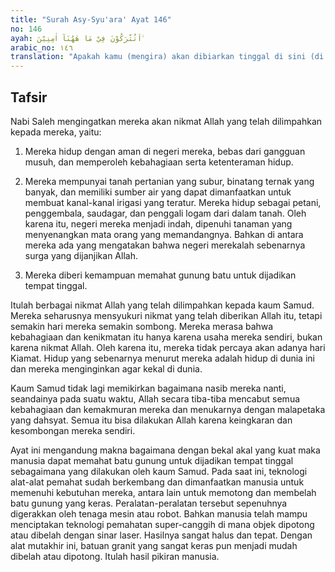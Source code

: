 ```yaml
---
title: "Surah Asy-Syu'ara' Ayat 146"
no: 146
ayah: اَتُتْرَكُوْنَ فِيْ مَا هٰهُنَآ اٰمِنِيْنَ ۙ 
arabic_no: ١٤٦
translation: "Apakah kamu (mengira) akan dibiarkan tinggal di sini (di negeri kamu ini) dengan aman,"
---
```


## Tafsir

Nabi Saleh mengingatkan mereka akan nikmat Allah yang telah dilimpahkan kepada mereka, yaitu:

1. Mereka hidup dengan aman di negeri mereka, bebas dari gangguan musuh, dan memperoleh kebahagiaan serta ketenteraman hidup.

2. Mereka mempunyai tanah pertanian yang subur, binatang ternak yang banyak, dan memiliki sumber air yang dapat dimanfaatkan untuk membuat kanal-kanal irigasi yang teratur. Mereka hidup sebagai petani, penggembala, saudagar, dan penggali logam dari dalam tanah. Oleh karena itu, negeri mereka menjadi indah, dipenuhi tanaman yang menyenangkan mata orang yang memandangnya. Bahkan di antara mereka ada yang mengatakan bahwa negeri merekalah sebenarnya surga yang dijanjikan Allah.

3. Mereka diberi kemampuan memahat gunung batu untuk dijadikan tempat tinggal.

Itulah berbagai nikmat Allah yang telah dilimpahkan kepada kaum Samud. Mereka seharusnya mensyukuri nikmat yang telah diberikan Allah itu, tetapi semakin hari mereka semakin sombong. Mereka merasa bahwa kebahagiaan dan kenikmatan itu hanya karena usaha mereka sendiri, bukan karena nikmat Allah. Oleh karena itu, mereka tidak percaya akan adanya hari Kiamat. Hidup yang sebenarnya menurut mereka adalah hidup di dunia ini dan mereka menginginkan agar kekal di dunia.

Kaum Samud tidak lagi memikirkan bagaimana nasib mereka nanti, seandainya pada suatu waktu, Allah secara tiba-tiba mencabut semua kebahagiaan dan kemakmuran mereka dan menukarnya dengan malapetaka yang dahsyat. Semua itu bisa dilakukan Allah karena keingkaran dan kesombongan mereka sendiri.

Ayat ini mengandung makna bagaimana dengan bekal akal yang kuat maka manusia dapat memahat batu gunung untuk dijadikan tempat tinggal sebagaimana yang dilakukan oleh kaum Samud. Pada saat ini, teknologi alat-alat pemahat sudah berkembang dan dimanfaatkan manusia untuk memenuhi kebutuhan mereka, antara lain untuk memotong dan membelah batu gunung yang keras. Peralatan-peralatan tersebut sepenuhnya digerakkan oleh tenaga mesin atau robot. Bahkan manusia telah mampu menciptakan teknologi pemahatan super-canggih di mana objek dipotong atau dibelah dengan sinar laser. Hasilnya sangat halus dan tepat. Dengan alat mutakhir ini, batuan granit yang sangat keras pun menjadi mudah dibelah atau dipotong. Itulah hasil pikiran manusia.